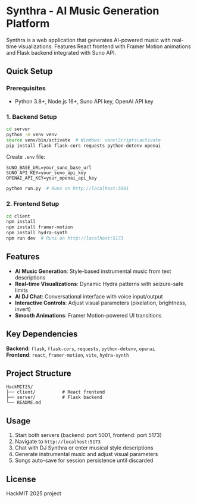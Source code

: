 # Synthra - AI Music Generation Platform

Synthra is a web application that generates AI-powered music with real-time visualizations. Features React frontend with Framer Motion animations and Flask backend integrated with Suno API.

## Quick Setup

### Prerequisites
- Python 3.8+, Node.js 16+, Suno API key, OpenAI API key

### 1. Backend Setup
```bash
cd server
python -m venv venv
source venv/bin/activate  # Windows: venv\Scripts\activate
pip install flask flask-cors requests python-dotenv openai
```

Create `.env` file:
```env
SUNO_BASE_URL=your_suno_base_url
SUNO_API_KEY=your_suno_api_key
OPENAI_API_KEY=your_openai_api_key
```

```bash
python run.py  # Runs on http://localhost:5001
```

### 2. Frontend Setup
```bash
cd client
npm install
npm install framer-motion
npm install hydra-synth
npm run dev  # Runs on http://localhost:5173
```

## Features

- **AI Music Generation**: Style-based instrumental music from text descriptions
- **Real-time Visualizations**: Dynamic Hydra patterns with seizure-safe limits
- **AI DJ Chat**: Conversational interface with voice input/output
- **Interactive Controls**: Adjust visual parameters (pixelation, brightness, invert)
- **Smooth Animations**: Framer Motion-powered UI transitions

## Key Dependencies

**Backend**: `flask`, `flask-cors`, `requests`, `python-dotenv`, `openai`  
**Frontend**: `react`, `framer-motion`, `vite`, `hydra-synth`


## Project Structure
```
HackMIT25/
├── client/          # React frontend
├── server/          # Flask backend
└── README.md
```

## Usage

1. Start both servers (backend: port 5001, frontend: port 5173)
2. Navigate to `http://localhost:5173`
3. Chat with DJ Synthra or enter musical style descriptions
4. Generate instrumental music and adjust visual parameters
5. Songs auto-save for session persistence until discarded


## License

HackMIT 2025 project